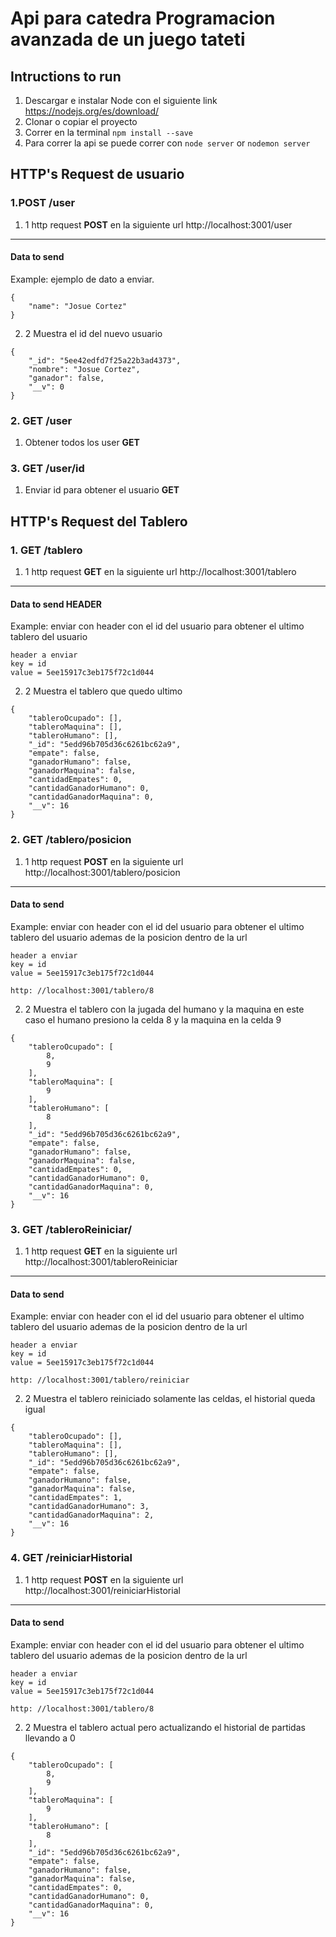# Api para catedra Programacion avanzada de un juego tateti

## Intructions to run 
1. Descargar e instalar Node con el siguiente link https://nodejs.org/es/download/
2. Clonar o copiar el proyecto
3. Correr en la terminal `npm install --save`
4. Para correr la api se puede correr con `node server` or `nodemon server`

## HTTP's Request de usuario
### 1.POST /user
1. 1 http request **POST** en la siguiente url http://localhost:3001/user
----
#### Data to send
Example: ejemplo de dato a enviar.
````
{
	"name": "Josue Cortez"
}
````
2. 2 Muestra el id del nuevo usuario
````
{
    "_id": "5ee42edfd7f25a22b3ad4373",
    "nombre": "Josue Cortez",
    "ganador": false,
    "__v": 0
}
````
### 2. GET /user 
1. Obtener todos los user **GET**

### 3. GET /user/id
1. Enviar id para obtener el usuario **GET**

## HTTP's Request del Tablero
### 1. GET /tablero

1. 1 http request **GET** en la siguiente url http://localhost:3001/tablero
----
#### Data to send HEADER 
Example: enviar con header con el id del usuario para obtener el ultimo tablero del usuario 
````
header a enviar
key = id
value = 5ee15917c3eb175f72c1d044
````

2. 2 Muestra el tablero que quedo ultimo
````
{
    "tableroOcupado": [],
    "tableroMaquina": [],
    "tableroHumano": [],
    "_id": "5edd96b705d36c6261bc62a9",
    "empate": false,
    "ganadorHumano": false,
    "ganadorMaquina": false,
    "cantidadEmpates": 0,
    "cantidadGanadorHumano": 0,
    "cantidadGanadorMaquina": 0,
    "__v": 16
}
````

### 2. GET /tablero/posicion

1. 1 http request **POST** en la siguiente url http://localhost:3001/tablero/posicion
----
#### Data to send  
Example: enviar con header con el id del usuario para obtener el ultimo tablero del usuario ademas de la posicion dentro de la url
````
header a enviar
key = id
value = 5ee15917c3eb175f72c1d044

http: //localhost:3001/tablero/8
````

2. 2 Muestra el tablero con la jugada del humano y la maquina en este caso el humano presiono la celda 8 y la maquina en la celda 9
````
{
    "tableroOcupado": [
        8,
        9
    ],
    "tableroMaquina": [
        9
    ],
    "tableroHumano": [
        8
    ],
    "_id": "5edd96b705d36c6261bc62a9",
    "empate": false,
    "ganadorHumano": false,
    "ganadorMaquina": false,
    "cantidadEmpates": 0,
    "cantidadGanadorHumano": 0,
    "cantidadGanadorMaquina": 0,
    "__v": 16
}
````

### 3. GET /tableroReiniciar/

1. 1 http request **GET** en la siguiente url http://localhost:3001/tableroReiniciar
----
#### Data to send  
Example: enviar con header con el id del usuario para obtener el ultimo tablero del usuario ademas de la posicion dentro de la url
````
header a enviar
key = id
value = 5ee15917c3eb175f72c1d044

http: //localhost:3001/tablero/reiniciar
````

2. 2 Muestra el tablero reiniciado solamente las celdas, el historial queda igual
````
{
    "tableroOcupado": [],
    "tableroMaquina": [],
    "tableroHumano": [],
    "_id": "5edd96b705d36c6261bc62a9",
    "empate": false,
    "ganadorHumano": false,
    "ganadorMaquina": false,
    "cantidadEmpates": 1,
    "cantidadGanadorHumano": 3,
    "cantidadGanadorMaquina": 2,
    "__v": 16
}
````
### 4. GET /reiniciarHistorial

1. 1 http request **POST** en la siguiente url http://localhost:3001/reiniciarHistorial
----
#### Data to send  
Example: enviar con header con el id del usuario para obtener el ultimo tablero del usuario ademas de la posicion dentro de la url
````
header a enviar
key = id
value = 5ee15917c3eb175f72c1d044

http: //localhost:3001/tablero/8
````

2. 2 Muestra el tablero actual pero actualizando el historial de partidas llevando a 0 
````
{
    "tableroOcupado": [
        8,
        9
    ],
    "tableroMaquina": [
        9
    ],
    "tableroHumano": [
        8
    ],
    "_id": "5edd96b705d36c6261bc62a9",
    "empate": false,
    "ganadorHumano": false,
    "ganadorMaquina": false,
    "cantidadEmpates": 0,
    "cantidadGanadorHumano": 0,
    "cantidadGanadorMaquina": 0,
    "__v": 16
}
````
